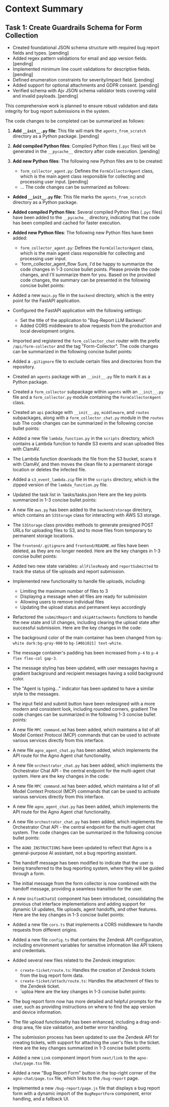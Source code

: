 # Context Summary

## Task 1: Create Guardrails Schema for Form Collection

- Created foundational JSON schema structure with required bug report fields and types. [pending]
- Added regex pattern validations for email and app version fields. [pending]
- Implemented minimum line count validations for descriptive fields. [pending]
- Defined enumeration constraints for severity/impact field. [pending]
- Added support for optional attachments and GDPR consent. [pending]
- Verified schema with Ajv JSON schema validator tests covering valid and invalid payloads. [pending]

This comprehensive work is planned to ensure robust validation and data integrity for bug report submissions in the system.

The code changes to be completed can be summarized as follows:

1. **Add `__init__.py` file**: This file will mark the `agents_from_scratch` directory as a Python package. [pending]

2. **Add compiled Python files**: Compiled Python files (`.pyc` files) will be generated in the `__pycache__` directory after code execution. [pending]

3. **Add new Python files**: The following new Python files are to be created:
   - `form_collector_agent.py`: Defines the `FormCollectorAgent` class, which is the main agent class responsible for collecting and processing user input. [pending]
   - ...
The code changes can be summarized as follows:

- **Added `__init__.py` file**: This file marks the `agents_from_scratch` directory as a Python package.
- **Added compiled Python files**: Several compiled Python files (`.pyc` files) have been added to the `__pycache__` directory, indicating that the code has been compiled and cached for faster execution.
- **Added new Python files**: The following new Python files have been added:
  - `form_collector_agent.py`: Defines the `FormCollectorAgent` class, which is the main agent class responsible for collecting and processing user input.
  - `form_collector_agent_flow
Sure, I'd be happy to summarize the code changes in 1-3 concise bullet points. Please provide the code changes, and I'll summarize them for you.
Based on the provided code changes, the summary can be presented in the following concise bullet points:

- Added a new `main.py` file in the `backend` directory, which is the entry point for the FastAPI application.
- Configured the FastAPI application with the following settings:
  - Set the title of the application to "Bug-Report LLM Backend".
  - Added CORS middleware to allow requests from the production and local development origins.
- Imported and registered the `form_collector_chat` router with the prefix `/api/form-collector` and the tag "Form-Collector".
The code changes can be summarized in the following concise bullet points:

- Added a `.gitignore` file to exclude certain files and directories from the repository.
- Created an `agents` package with an `__init__.py` file to mark it as a Python package.
- Created a `form_collector` subpackage within `agents` with an `__init__.py` file and a `form_collector.py` module containing the `FormCollectorAgent` class.
- Created an `api` package with `__init__.py`, `middleware`, and `routes` subpackages, along with a `form_collector_chat.py` module in the `routes` sub
The code changes can be summarized in the following concise bullet points:

- Added a new file `lambda_function.py` in the `scripts` directory, which contains a Lambda function to handle S3 events and scan uploaded files with ClamAV.
- The Lambda function downloads the file from the S3 bucket, scans it with ClamAV, and then moves the clean file to a permanent storage location or deletes the infected file.
- Added a `s3_event_lambda.zip` file in the `scripts` directory, which is the zipped version of the `lambda_function.py` file.
- Updated the task list in `tasks/tasks.json
Here are the key points summarized in 1-3 concise bullet points:

- A new file `aws.py` has been added to the `backend/storage` directory, which contains an `S3Storage` class for interacting with AWS S3 storage.
- The `S3Storage` class provides methods to generate presigned POST URLs for uploading files to S3, and to move files from temporary to permanent storage locations.
- The `frontend/.gitignore` and `frontend/README.md` files have been deleted, as they are no longer needed.
Here are the key changes in 1-3 concise bullet points:

- Added two new state variables: `allFilesReady` and `reportSubmitted` to track the status of file uploads and report submission.
- Implemented new functionality to handle file uploads, including:
  - Limiting the maximum number of files to 3
  - Displaying a message when all files are ready for submission
  - Allowing users to remove individual files
  - Updating the upload status and permanent keys accordingly
- Refactored the `submitReport` and `skipAttachments` functions to handle the new state and UI changes, including clearing the upload state after successful submission.
Here are the key changes in the code:

- The background color of the main container has been changed from `bg-white dark:bg-gray-900` to `bg-[#0b1021] text-white`.
- The message container's padding has been increased from `p-4` to `p-4 flex flex-col gap-3`.
- The message styling has been updated, with user messages having a gradient background and recipient messages having a solid background color.
- The "Agent is typing..." indicator has been updated to have a similar style to the messages.
- The input field and submit button have been redesigned with a more modern and consistent look, including rounded corners, gradient
The code changes can be summarized in the following 1-3 concise bullet points:

- A new file `MPC command.md` has been added, which maintains a list of all Model Context Protocol (MCP) commands that can be used to activate various services directly from this interface.
- A new file `agno_agent_chat.py` has been added, which implements the API route for the Agno Agent chat functionality.
- A new file `orchestrator_chat.py` has been added, which implements the Orchestrator Chat API - the central endpoint for the multi-agent chat system.
Here are the key changes in the code:

- A new file `MPC command.md` has been added, which maintains a list of all Model Context Protocol (MCP) commands that can be used to activate various services directly from this interface.
- A new file `agno_agent_chat.py` has been added, which implements the API route for the Agno Agent chat functionality.
- A new file `orchestrator_chat.py` has been added, which implements the Orchestrator Chat API - the central endpoint for the multi-agent chat system.
The code changes can be summarized in the following concise bullet points:

- The `AGNO_INSTRUCTIONS` have been updated to reflect that Agno is a general-purpose AI assistant, not a bug reporting assistant.
- The handoff message has been modified to indicate that the user is being transferred to the bug reporting system, where they will be guided through a form.
- The initial message from the form collector is now combined with the handoff message, providing a seamless transition for the user.
- A new `UnifiedChatUI` component has been introduced, consolidating the previous chat interface implementations and adding support for dynamic UI updates, file uploads, agent handoffs, and other features.
Here are the key changes in 1-3 concise bullet points:

- Added a new file `cors.ts` that implements a CORS middleware to handle requests from different origins.
- Added a new file `config.ts` that contains the Zendesk API configuration, including environment variables for sensitive information like API tokens and credentials.
- Added several new files related to the Zendesk integration:
  - `create-ticket/route.ts`: Handles the creation of Zendesk tickets from the bug report form data.
  - `create-ticket/attach/route.ts`: Handles the attachment of files to the Zendesk ticket.
  - `uploa
Here are the key changes in 1-3 concise bullet points:

- The bug report form now has more detailed and helpful prompts for the user, such as providing instructions on where to find the app version and device information.
- The file upload functionality has been enhanced, including a drag-and-drop area, file size validation, and better error handling.
- The submission process has been updated to use the Zendesk API for creating tickets, with support for attaching the user's files to the ticket.
Here are the key changes summarized in 1-3 concise bullet points:

- Added a new `Link` component import from `next/link` to the `agno-chat/page.tsx` file.
- Added a new "Bug Report Form" button in the top-right corner of the `agno-chat/page.tsx` file, which links to the `/bug-report` page.
- Implemented a new `/bug-report/page.js` file that displays a bug report form with a dynamic import of the `BugReportForm` component, error handling, and a fallback UI.
